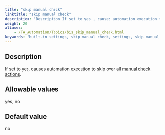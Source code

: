 ```yaml
--- 
title: "skip manual check"
linktitle: "skip manual check"
description: "Description If set to yes , causes automation execution to skip over all manual check actions . Allowable values yes, no Default value no"
weight: 20
aliases: 
    - /TA_Automation/Topics/bis_skip_manual_check.html
keywords: "built-in settings, skip manual check, settings, skip manual check (settings), skip over manual check, determine whether to skip manual check, skip manual check"
---
```


## Description

If set to yes, causes automation execution to skip over all [manual check actions](/automation-guide/action-based-testing-language/built-in-actions/test-support-actions/reporting-and-formatting/manual-check).

## Allowable values

yes, no

## Default value

no




